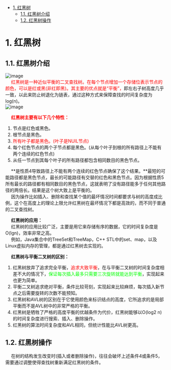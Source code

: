 
<!-- TOC -->

- [1. 红黑树](#1-红黑树)
    - [1.1. 红黑树介绍](#11-红黑树介绍)
    - [1.2. 红黑树操作](#12-红黑树操作)

<!-- /TOC -->

# 1. 红黑树  
<!-- 

一文看懂 HashMap 中的红黑树实现原理 
https://mp.weixin.qq.com/s?__biz=MzU3NzczMTAzMg==&mid=2247485642&idx=1&sn=87686ada46171453fbf0775e9f79eb8e&chksm=fd01687dca76e16bcacbbe2f002adb7fadaac9781d77c4860b39f58cbb5f59d0963b0b17722f&mpshare=1&scene=1&srcid=&sharer_sharetime=1570550410430&sharer_shareid=b256218ead787d58e0b58614a973d00d&key=20f7b87cb3d4d9a8dad7715b92149b376bd18366ce415977bbaf398548f32103b4d30bb2f6383d774381da41d484e6c964315d8e3f1d89fee1374ace541d9ac9cffdd9582b0adc77f024b7fce0f4519a&ascene=1&uin=MTE1MTYxNzY2MQ%3D%3D&devicetype=Windows+10&version=62060844&lang=zh_CN&pass_ticket=JBXpM50QiNs6zNRp9fK3mUz62dNuz3VUpafHOYmGm%2B8lF%2FexT03S%2FxJgW2UdnnDg

如果面试被问“红黑树”，可以这样回答 
https://mp.weixin.qq.com/s/2_G9dKF033_suehS0Fer1w

在树的结构发生改变时(插入或者删除操作)，往往会破坏上述条件3或条件 4，需要通过调整使得查找树重新满足红黑树的条件。

红黑树主要有以下几个特性：
1. 每个节点要么是红色，要么是黑色，但根节点永远是黑色的；
2. 每个红色节点的两个子节点一定都是黑色；
3. 红色节点不能连续(也即是，红色节点的孩子和父亲都不能是红色)；
4. 从任一节点到其子树中每个叶子节点的路径都包含相同数量的黑色节点；
5. 所有的叶节点都是是黑色的(注意这里说叶子节点其实是上图中的 NIL 节点)；


什么是红黑树？
https://mp.weixin.qq.com/s/DXh93cQaKRgsKccmoQOAjQ
什么是红黑树？
https://mp.weixin.qq.com/s/tnbbvgPyqz0pEpA76rn_1g
什么是红黑树？
https://mp.weixin.qq.com/s/oAyiRC_O-N5CHqAjt2va9w
-->

## 1.1. 红黑树介绍
![image](https://gitee.com/wt1814/pic-host/raw/master/images/java/function/function-31.png)  
&emsp; <font color = "red">红黑树是一种近似平衡的二叉查找树。在每个节点增加一个存储位表示节点的颜色，可以是红或黑(非红即黑)。其主要的优点就是“平衡”，</font>即左右子树高度几乎一致，以此来防止树退化为链表，通过这种方式来保障查找的时间复杂度为 log(n)。  
![image](https://gitee.com/wt1814/pic-host/raw/master/images/java/function/function-6.png)  

&emsp; **<font color = "red">红黑树主要有以下几个特性：</font>**   
1. 节点是红色或黑色。   
2. 根节点是黑色。  
3. <font color = "red">所有叶子都是黑色。(叶子是NUIL节点)</font>  
4. 每个红色节点的两个子节点都是黑色。(从每个叶子到根的所有路径上不能有两个连续的红色节点)  
5. 从任一节点到其每个叶子的所有路径都包含相同数目的黑色节点。

&emsp; **是性质4导致路径上不能有两个连续的红色节点确保了这个结果。**最短的可能路径都是黑色节点，最长的可能路径有交替的红色和黑色节点。因为根据性质5所有最长的路径都有相同数目的黑色节点，这就表明了没有路径能多于任何其他路径的两倍长。结果是这个树大致上是平衡的。  
&emsp; 因为操作比如插入、删除和查找某个值的最坏情况时间都要求与树的高度成比例，这个在高度上的理论上限允许红黑树在最坏情况下都是高效的，而不同于普通的二叉查找树。     

&emsp; **红黑树的应用：**  
&emsp; 红黑树的应用比较广泛，主要是用它来存储有序的数据，它的时间复杂度是O(lgn)，效率非常之高。  
&emsp; 例如，Java集合中的TreeSet和TreeMap，C++ STL中的set、map，以及Linux虚拟内存的管理，都是通过红黑树去实现的。  

&emsp; **红黑树与平衡二叉树的区别：**
1. 红黑树放弃了追求完全平衡，<font color = "red">追求大致平衡</font>，在与平衡二叉树的时间复杂度相差不大的情况下，<font color = "lime">保证每次插入最多只需要三次旋转就能达到平衡</font>，实现起来也更为简单。  
2. 平衡二叉树追求绝对平衡，条件比较苛刻，实现起来比较麻烦，每次插入新节点之后需要旋转的次数不能预知。  
3. 红黑树和AVL树的区别在于它使用颜色来标识结点的高度，它所追求的是局部平衡而不是AVL树中的非常严格的平衡。  
4. 红黑树是牺牲了严格的高度平衡的优越条件为代价，红黑树能够以O(log2 n)的时间复杂度进行搜索、插入、删除操作。  
5. 红黑树的算法时间复杂度和AVL相同，但统计性能比AVL树更高。  

## 1.2. 红黑树操作  
&emsp; 在树的结构发生改变时(插入或者删除操作)，往往会破坏上述条件4或条件5，需要通过调整使得查找树重新满足红黑树的条件。  
<!-- 
在一棵AVL树中，我们通过左旋和右旋来调整由于插入和删除所造成的不平衡问题。在红黑树中，可以使用两种方式进行平衡操作：

    重新着色
    旋转

当红黑树中出现不平衡的状态，我们首先会考虑重新着色，如果重新着色依旧不能使红黑树平衡，那么就考虑旋转。
-->
